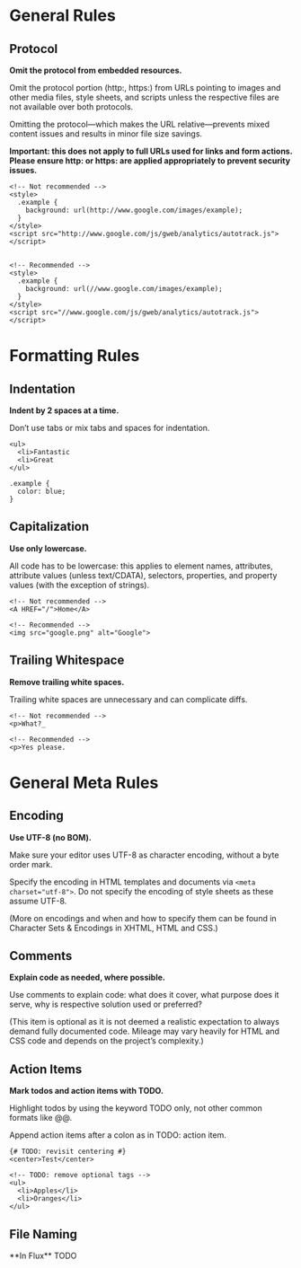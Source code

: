 General Rules
=============

Protocol
--------
**Omit the protocol from embedded resources.**

Omit the protocol portion (http:, https:) from URLs pointing to images and other media files, style sheets, and scripts unless the respective files are not available over both protocols.

Omitting the protocol—which makes the URL relative—prevents mixed content issues and results in minor file size savings.

**Important: this does not apply to full URLs used for links and form actions. Please ensure http: or https: are applied appropriately to prevent security issues.**

	<!-- Not recommended -->
	<style>
	  .example {
	    background: url(http://www.google.com/images/example);
	  }
	</style>
	<script src="http://www.google.com/js/gweb/analytics/autotrack.js"></script>


	<!-- Recommended -->
	<style>
	  .example {
	    background: url(//www.google.com/images/example);
	  }
	</style>
	<script src="//www.google.com/js/gweb/analytics/autotrack.js"></script>



Formatting Rules
================

Indentation
-----------
**Indent by 2 spaces at a time.**

Don’t use tabs or mix tabs and spaces for indentation.

	<ul>
	  <li>Fantastic
	  <li>Great
	</ul>

	.example {
	  color: blue;
	}


Capitalization
--------------
**Use only lowercase.**

All code has to be lowercase: this applies to element names, attributes, attribute values (unless text/CDATA), selectors, properties, and property values (with the exception of strings).

	<!-- Not recommended -->
	<A HREF="/">Home</A>

	<!-- Recommended -->
	<img src="google.png" alt="Google">


Trailing Whitespace
-------------------
**Remove trailing white spaces.**

Trailing white spaces are unnecessary and can complicate diffs.

	<!-- Not recommended -->
	<p>What?_

	<!-- Recommended -->
	<p>Yes please.


General Meta Rules
==================

Encoding
--------
**Use UTF-8 (no BOM).**

Make sure your editor uses UTF-8 as character encoding, without a byte order mark.

Specify the encoding in HTML templates and documents via `<meta charset="utf-8">`. Do not specify the encoding of style sheets as these assume UTF-8.

(More on encodings and when and how to specify them can be found in Character Sets & Encodings in XHTML, HTML and CSS.)


Comments
--------
**Explain code as needed, where possible.**

Use comments to explain code: what does it cover, what purpose does it serve, why is respective solution used or preferred?

(This item is optional as it is not deemed a realistic expectation to always demand fully documented code. Mileage may vary heavily for HTML and CSS code and depends on the project’s complexity.)


Action Items
------------
**Mark todos and action items with TODO.**

Highlight todos by using the keyword TODO only, not other common formats like @@.

Append action items after a colon as in TODO: action item.

	{# TODO: revisit centering #}
	<center>Test</center>

	<!-- TODO: remove optional tags -->
	<ul>
	  <li>Apples</li>
	  <li>Oranges</li>
	</ul>


File Naming
-----------
*\*In Flux\*\* TODO
